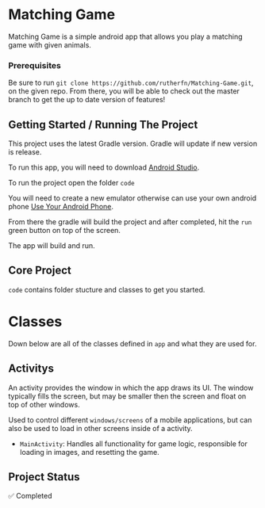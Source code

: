 # Matching Game
Matching Game is a simple android app that allows you play a matching game with given animals. 

### Prerequisites
Be sure to run `git clone https://github.com/rutherfn/Matching-Game.git`, on the given repo. From there, you will be able to check out the master branch to get the up to date version of features!

## Getting Started / Running The Project 

This project uses the latest Gradle version. Gradle will update if new version is release.  

To run this app, you will need to download [Android Studio](https://developer.android.com/studio). 

To run the project open the folder `code`

You will need to create a new emulator otherwise can use your own android phone [Use Your Android Phone](https://javatutorial.net/connect-android-device-android-studio). 

From there the gradle will build the project and after completed, hit the `run` green button on top of the screen. 

The app will build and run. 

## Core Project 

`code` contains folder stucture and classes to get you started.

# Classes

Down below are all of the classes defined in `app` and what they are used for. 

## Activitys

An activity provides the window in which the app draws its UI. The window typically fills the screen, but may be smaller then the screen and float on top of other windows. 

Used to control different `windows/screens` of a mobile applications, but can also be used to load in other screens inside of a activity. 

- `MainActivity`: Handles all functionality for game logic, responsible for loading in images, and resetting the game. 

## Project Status

:white_check_mark: Completed